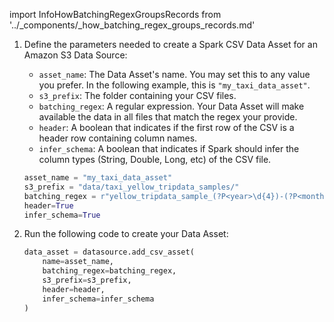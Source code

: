 import InfoHowBatchingRegexGroupsRecords from '../_components/_how_batching_regex_groups_records.md'

1. Define the parameters needed to create a Spark CSV Data Asset for an Amazon S3 Data Source:

    - `asset_name`: The Data Asset's name.  You may set this to any value you prefer.  In the following example, this is `"my_taxi_data_asset"`.
    - `s3_prefix`: The folder containing your CSV files.
    - `batching_regex`: A regular expression.  Your Data Asset will make available the data in all files that match the regex your provide.
    - `header`: A boolean that indicates if the first row of the CSV is a header row containing column names.
    - `infer_schema`: A boolean that indicates if Spark should infer the column types (String, Double, Long, etc) of the CSV file.
    
    ```python title="Python"
    asset_name = "my_taxi_data_asset"
    s3_prefix = "data/taxi_yellow_tripdata_samples/"
    batching_regex = r"yellow_tripdata_sample_(?P<year>\d{4})-(?P<month>\d{2})\.csv"
    header=True
    infer_schema=True
    ```
   
    <InfoHowBatchingRegexGroupsRecords/>

3. Run the following code to create your Data Asset:

    ```python title="Python"
    data_asset = datasource.add_csv_asset(
        name=asset_name,
        batching_regex=batching_regex,
        s3_prefix=s3_prefix,
        header=header,
        infer_schema=infer_schema
    )
    ```